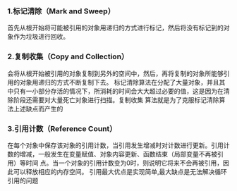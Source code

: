 ### 1.标记清除（Mark and Sweep）
首先从根开始将可能被引用的对象用递归的方式进行标记，然后将没有标记到的对象作为垃圾进行回收。

### 2.复制收集（Copy and Collection）
会将从根开始被引用的对象复制到另外的空间中，然后，再将复制的对象所能够引用的对象用递归的方式不断复制下去。
标记清除算法在分配了大量对象，并且其中只有一小部分存活的情况下，所消耗的时间会大大超过必要的值，这是因为在清除阶段还需要对大量死亡对象进行扫描。复制收集
算法就是为了克服标记清除算法上述缺点而产生的

### 3.引用计数（Reference Count）
在每个对象中保存该对象的引用计数，当引用发生增减时对计数进行更新。引用计数的增减，一般发生在变量赋值、对象内容更新、函数结束（局部变量不再被引用）等时间
点。当一个对象的引用计数变为0时，则说明它将来不会再被引用，因此可以释放相应的内存空间。
引用最大优点是实现简单,最大缺点是无法解决循环引用的问题
